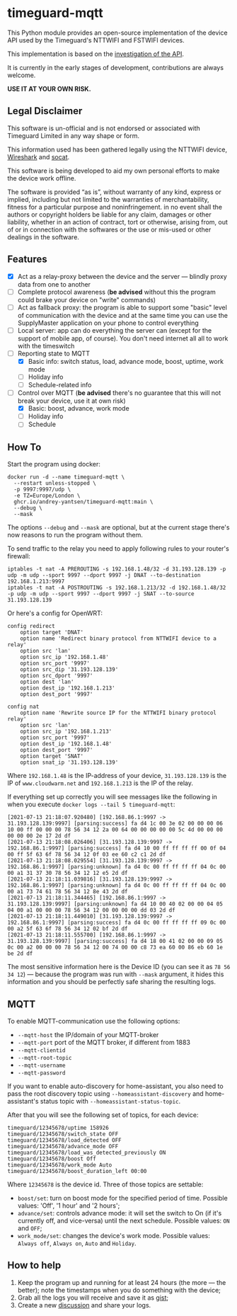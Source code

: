 # timeguard-mqtt

This Python module provides an open-source implementation of the device API used by the Timeguard's NTTWIFI and FSTWIFI devices.

This implementation is based on the [investigation of the API](https://github.com/rjpearce/timeguard-supplymaster/issues/1).

It is currently in the early stages of development, contributions are always welcome.

**USE IT AT YOUR OWN RISK.**

## Legal Disclaimer

This software is un-official and is not endorsed or associated with Timeguard Limited in any way shape or form.

This information used has been gathered legally using the NTTWIFI device, [Wireshark](https://www.wireshark.org) and [socat](http://www.dest-unreach.org/socat/).

This software is being developed to aid my own personal efforts to make the device work offline.

The software is provided “as is”, without warranty of any kind, express or implied, including but not limited to the warranties of merchantability, fitness for a particular purpose and noninfringement. in no event shall the authors or copyright holders be liable for any claim, damages or other liability, whether in an action of contract, tort or otherwise, arising from, out of or in connection with the softwares or the use or mis-used or other dealings in the software.

## Features

- [x] Act as a relay-proxy between the device and the server — blindly proxy data from one to another
- [ ] Complete protocol awareness (**be advised** without this the program could brake your device on "write" commands)
- [ ] Act as fallback proxy: the program is able to support some "basic" level of communication with the device and at the same time you can use the SupplyMaster application on your phone to control everything
- [ ] Local server: app can do everything the server can (except for the support of mobile app, of course). You don't need internet all all to work with the timeswitch
- [ ] Reporting state to MQTT
  - [x] Basic info: switch status, load, advance mode, boost, uptime, work mode
  - [ ] Holiday info
  - [ ] Schedule-related info
- [ ] Control over MQTT (**be advised** there's no guarantee that this will not break your device, use it at own risk)
  - [x] Basic: boost, advance, work mode
  - [ ] Holiday info
  - [ ] Schedule

## How To

Start the program using docker:

```
docker run -d --name timeguard-mqtt \
  --restart unless-stopped \
  -p 9997:9997/udp \
  -e TZ=Europe/London \
  ghcr.io/andrey-yantsen/timeguard-mqtt:main \
  --debug \
  --mask
```

The options `--debug` and `--mask` are optional, but at the current stage there's now reasons to run the program 
without them.

To send traffic to the relay you need to apply following rules to your router's firewall:

```
iptables -t nat -A PREROUTING -s 192.168.1.48/32 -d 31.193.128.139 -p udp -m udp --sport 9997 --dport 9997 -j DNAT --to-destination 192.168.1.213:9997
iptables -t nat -A POSTROUTING -s 192.168.1.213/32 -d 192.168.1.48/32 -p udp -m udp --sport 9997 --dport 9997 -j SNAT --to-source 31.193.128.139
```

Or here's a config for OpenWRT:

```
config redirect
	option target 'DNAT'
	option name 'Redirect binary protocol from NTTWIFI device to a relay'
	option src 'lan'
	option src_ip '192.168.1.48'
	option src_port '9997'
	option src_dip '31.193.128.139'
	option src_dport '9997'
	option dest 'lan'
	option dest_ip '192.168.1.213'
	option dest_port '9997'

config nat
	option name 'Rewrite source IP for the NTTWIFI binary protocol relay'
	option src 'lan'
	option src_ip '192.168.1.213'
	option src_port '9997'
	option dest_ip '192.168.1.48'
	option dest_port '9997'
	option target 'SNAT'
	option snat_ip '31.193.128.139'
```

Where `192.168.1.48` is the IP-address of your device, `31.193.128.139` is the IP of `www.cloudwarm.net` and `192.168.1.213` is the IP of the relay.

If everything set up correctly you will see messages like the following in when you execute `docker logs --tail 5 timeguard-mqtt`:
```
[2021-07-13 21:18:07.920480] [192.168.86.1:9997 -> 31.193.128.139:9997] [parsing:success] fa d4 1c 00 3e 02 00 00 00 06 10 00 ff 00 00 00 78 56 34 12 2a 00 64 00 00 00 00 00 5c 4d 00 00 00 00 00 00 2e 17 2d df
[2021-07-13 21:18:08.026406] [31.193.128.139:9997 -> 192.168.86.1:9997] [parsing:success] fa d4 10 00 ff ff ff ff 00 0f 04 00 ff 5f 63 6f 78 56 34 12 0f 03 ee 60 c2 c1 2d df
[2021-07-13 21:18:08.029554] [31.193.128.139:9997 -> 192.168.86.1:9997] [parsing:unknown] fa d4 0c 00 ff ff ff ff 04 0c 00 00 a1 31 37 30 78 56 34 12 12 e5 2d df
[2021-07-13 21:18:11.039816] [31.193.128.139:9997 -> 192.168.86.1:9997] [parsing:unknown] fa d4 0c 00 ff ff ff ff 04 0c 00 00 a1 73 74 61 78 56 34 12 8e 43 2d df
[2021-07-13 21:18:11.344465] [192.168.86.1:9997 -> 31.193.128.139:9997] [parsing:unknown] fa d4 10 00 40 02 00 00 04 05 04 00 a1 00 00 00 78 56 34 12 00 00 00 00 dd 03 2d df
[2021-07-13 21:18:11.449010] [31.193.128.139:9997 -> 192.168.86.1:9997] [parsing:success] fa d4 0c 00 ff ff ff ff 09 0c 00 00 a2 5f 63 6f 78 56 34 12 02 bf 2d df
[2021-07-13 21:18:11.555700] [192.168.86.1:9997 -> 31.193.128.139:9997] [parsing:success] fa d4 18 00 41 02 00 00 09 05 0c 00 a2 00 00 00 78 56 34 12 00 74 00 00 c8 73 ea 60 00 86 eb 60 1e be 2d df
```

The most sensitive information here is the Device ID (you can see it as `78 56 34 12`) — because the program was run with `--mask` argument, it hides this
information and you should be perfectly safe sharing the resulting logs.

## MQTT

To enable MQTT-communication use the following options:
* `--mqtt-host` the IP/domain of your MQTT-broker
* `--mqtt-port` port of the MQTT broker, if different from 1883
* `--mqtt-clientid`
* `--mqtt-root-topic`
* `--mqtt-username`
* `--mqtt-password`

If you want to enable auto-discovery for home-assistant, you also need to pass the root discovery topic using 
`--homeassistant-discovery` and home-assistant's status topic with `--homeassistant-status-topic`.

After that you will see the following set of topics, for each device:

```
timeguard/12345678/uptime 158926
timeguard/12345678/switch_state OFF
timeguard/12345678/load_detected OFF
timeguard/12345678/advance_mode OFF
timeguard/12345678/load_was_detected_previously ON
timeguard/12345678/boost Off
timeguard/12345678/work_mode Auto
timeguard/12345678/boost_duration_left 00:00
```

Where `12345678` is the device id. Three of those topics are settable:

* `boost/set`: turn on boost mode for the specified period of time. Possible values: 'Off', '1 hour' and '2 hours';
* `advance/set`: controls advance mode: it will set the switch to On (if it's currently off, and vice-versa) until the
next schedule. Possible values: `ON` and `OFF`;
* `work_mode/set`: changes the device's work mode. Possible values: `Always off`, `Always on`, `Auto` and `Holiday`.

## How to help

1. Keep the program up and running for at least 24 hours (the more — the better); note the timestamps when you do
something with the device;
2. Grab all the logs you will receive and save it as [gist](https://gist.github.com);
3. Create a new [discussion](https://github.com/andrey-yantsen/timeguard-mqtt/discussions) and share your logs.
